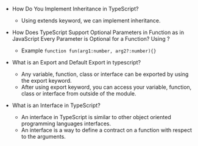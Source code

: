* How Do You Implement Inheritance in TypeScript?
  * Using extends keyword, we can implement inheritance.

* How Does TypeScript Support Optional Parameters in Function as in JavaScript Every Parameter is Optional for a Function?
Using ? 
  * Example `function fun(arg1:number, arg2?:number){}`

* What is an Export and Default Export in typescript?
  * Any variable, function, class or interface can be exported by using the export keyword. 
  * After using export keyword, you can access your variable, function, class or interface from outside of the module.

* What is an Interface in TypeScript?
  * An interface in TypeScript is similar to other object oriented programming languages interfaces.
  * An interface is a way to define a contract on a function with respect to the arguments.